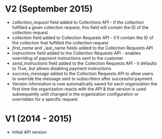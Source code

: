 # V2 (September 2015)

* _collection_request_ field added to Collections API - if the collection fulfilled a given collection request, this field will contain the ID of the collection request
* _collection_ field added to Collection Requests API - it'll contain the ID of the collection that fulfilled the collection request
* _first_name_ and _last_name fields added to the Collection Requests API
* _instructions_ field added to the Collection Requests API - enables overriding of payment instructions sent to the customer
* _send_instructions_ field added to the Collection Requests API - it defaults to True, but allows disabling payment instructions
* _success_message_ added to the Collection Requests API to allow users to override the message sent to subscribers after successful payment.
* Version information is now automatically saved for each organization the first time the organization reacts with the API & that version is used subsequently until changed in the organization configuration or overridden for a specific request

# V1 (2014 - 2015)

* Initial API version